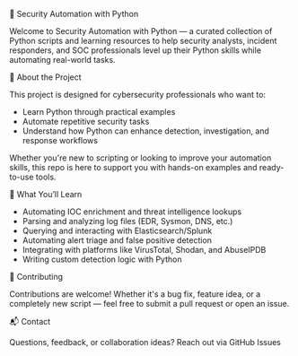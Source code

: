 🔐 Security Automation with Python

Welcome to Security Automation with Python — a curated collection of Python scripts and learning resources to help security analysts, incident responders, and SOC professionals level up their Python skills while automating real-world tasks.

🚀 About the Project

This project is designed for cybersecurity professionals who want to:
- Learn Python through practical examples
- Automate repetitive security tasks
- Understand how Python can enhance detection, investigation, and response workflows

Whether you're new to scripting or looking to improve your automation skills, this repo is here to support you with hands-on examples and ready-to-use tools.

🧠 What You’ll Learn

- Automating IOC enrichment and threat intelligence lookups
- Parsing and analyzing log files (EDR, Sysmon, DNS, etc.)
- Querying and interacting with Elasticsearch/Splunk
- Automating alert triage and false positive detection
- Integrating with platforms like VirusTotal, Shodan, and AbuseIPDB
- Writing custom detection logic with Python

🤝 Contributing

Contributions are welcome! Whether it's a bug fix, feature idea, or a completely new script — feel free to submit a pull request or open an issue.

📬 Contact

Questions, feedback, or collaboration ideas? Reach out via GitHub Issues
